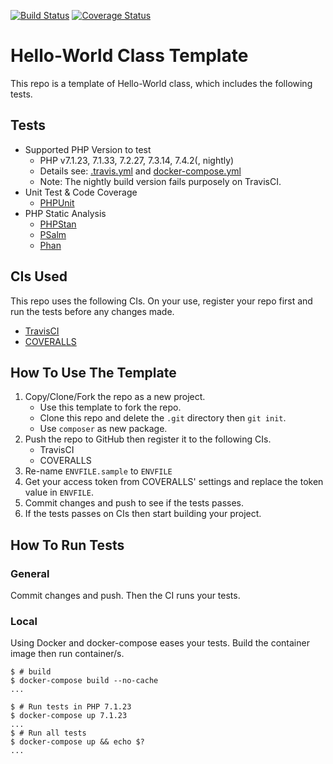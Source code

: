 [![Build Status](https://travis-ci.org/KEINOS/TPL-PHP-HelloWorld.svg?branch=master)](https://travis-ci.org/KEINOS/TPL-PHP-HelloWorld/builds)
[![Coverage Status](https://coveralls.io/repos/github/KEINOS/TPL-PHP-HelloWorld/badge.svg?branch=master)](https://coveralls.io/github/KEINOS/TPL-PHP-HelloWorld?branch=master)

# Hello-World Class Template

This repo is a template of Hello-World class, which includes the following tests.

## Tests

- Supported PHP Version to test
  - PHP v7.1.23, 7.1.33, 7.2.27, 7.3.14, 7.4.2(, nightly)
  - Details see: [.travis.yml](./.travis.yml) and [docker-compose.yml](./docker-compose.yml)
  - Note: The nightly build version fails purposely on TravisCI.
- Unit Test & Code Coverage
  - [PHPUnit](https://phpunit.de/)
- PHP Static Analysis
  - [PHPStan](https://github.com/phpstan/phpstan)
  - [PSalm](https://psalm.dev/)
  - [Phan](https://github.com/phan/phan)

## CIs Used

This repo uses the following CIs. On your use, register your repo first and run the tests before any changes made.

- [TravisCI](https://travis-ci.org/)
- [COVERALLS](https://coveralls.io/)

## How To Use The Template

1. Copy/Clone/Fork the repo as a new project.
    - Use this template to fork the repo.
    - Clone this repo and delete the `.git` directory then `git init`.
    - Use `composer` as new package.
2. Push the repo to GitHub then register it to the following CIs.
    - TravisCI
    - COVERALLS
3. Re-name `ENVFILE.sample` to `ENVFILE`
4. Get your access token from COVERALLS' settings and replace the token value in `ENVFILE`.
5. Commit changes and push to see if the tests passes.
6. If the tests passes on CIs then start building your project.

## How To Run Tests

### General

Commit changes and push. Then the CI runs your tests.

### Local

Using Docker and docker-compose eases your tests. Build the container image then run container/s.

```shellsession
$ # build
$ docker-compose build --no-cache
...
```

```shellsession
$ # Run tests in PHP 7.1.23
$ docker-compose up 7.1.23
...
$ # Run all tests
$ docker-compose up && echo $?
...
```
